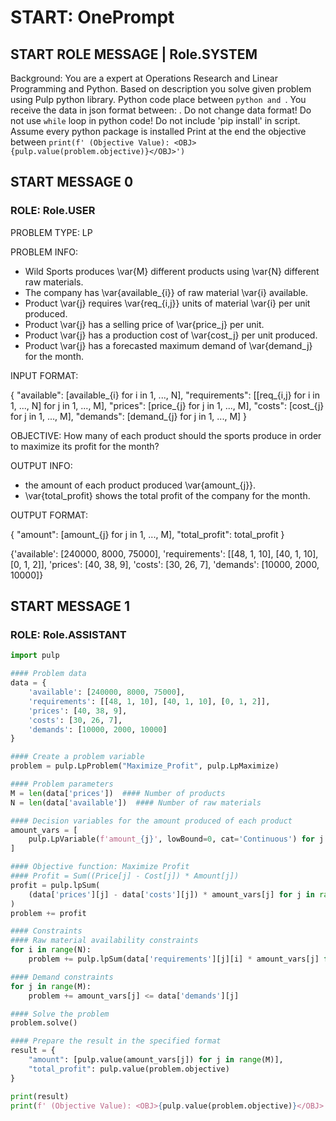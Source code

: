 # START: OnePrompt 
## START ROLE MESSAGE | Role.SYSTEM 
Background: You are a expert at Operations Research and Linear Programming and Python. Based on description you solve given problem using Pulp python library. Python code place between ```python and ```. You receive the data in json format between: <DATA></DATA>. Do not change data format! Do not use `while` loop in python code! Do not include 'pip install' in script. Assume every python package is installed Print at the end the objective between <OBJ></OBJ> `print(f' (Objective Value): <OBJ>{pulp.value(problem.objective)}</OBJ>')`  
## START MESSAGE 0 
### ROLE: Role.USER
<DESCRIPTION>
PROBLEM TYPE: LP

PROBLEM INFO:

- Wild Sports produces \var{M} different products using \var{N} different raw materials.
- The company has \var{available_{i}} of raw material \var{i} available.
- Product \var{j} requires \var{req_{i,j}} units of material \var{i} per unit produced.
- Product \var{j} has a selling price of \var{price_j} per unit.
- Product \var{j} has a production cost of \var{cost_j} per unit produced.
- Product \var{j} has a forecasted maximum demand of \var{demand_j} for the month.

INPUT FORMAT: 

{
    "available": [available_{i} for i in 1, ..., N],
    "requirements": [[req_{i,j} for i in 1, ..., N] for j in 1, ..., M],
    "prices": [price_{j} for j in 1, ..., M],
    "costs": [cost_{j} for j in 1, ..., M],
    "demands": [demand_{j} for j in 1, ..., M]
}

OBJECTIVE: How many of each product should the sports produce in order to maximize its profit for the month?

OUTPUT INFO:

- the amount of each product produced \var{amount_{j}}.
- \var{total_profit} shows the total profit of the company for the month.

OUTPUT FORMAT:

{
    "amount": [amount_{j} for j in 1, ..., M],
    "total_profit": total_profit
}

</DESCRIPTION>
<DATA>
{'available': [240000, 8000, 75000], 'requirements': [[48, 1, 10], [40, 1, 10], [0, 1, 2]], 'prices': [40, 38, 9], 'costs': [30, 26, 7], 'demands': [10000, 2000, 10000]}</DATA>


## START MESSAGE 1 
### ROLE: Role.ASSISTANT
```python
import pulp

#### Problem data
data = {
    'available': [240000, 8000, 75000],
    'requirements': [[48, 1, 10], [40, 1, 10], [0, 1, 2]],
    'prices': [40, 38, 9],
    'costs': [30, 26, 7],
    'demands': [10000, 2000, 10000]
}

#### Create a problem variable
problem = pulp.LpProblem("Maximize_Profit", pulp.LpMaximize)

#### Problem parameters
M = len(data['prices'])  #### Number of products
N = len(data['available'])  #### Number of raw materials

#### Decision variables for the amount produced of each product
amount_vars = [
    pulp.LpVariable(f'amount_{j}', lowBound=0, cat='Continuous') for j in range(M)
]

#### Objective function: Maximize Profit
#### Profit = Sum((Price[j] - Cost[j]) * Amount[j])
profit = pulp.lpSum(
    (data['prices'][j] - data['costs'][j]) * amount_vars[j] for j in range(M)
)
problem += profit

#### Constraints
#### Raw material availability constraints
for i in range(N):
    problem += pulp.lpSum(data['requirements'][j][i] * amount_vars[j] for j in range(M)) <= data['available'][i]

#### Demand constraints
for j in range(M):
    problem += amount_vars[j] <= data['demands'][j]

#### Solve the problem
problem.solve()

#### Prepare the result in the specified format
result = {
    "amount": [pulp.value(amount_vars[j]) for j in range(M)],
    "total_profit": pulp.value(problem.objective)
}

print(result)
print(f' (Objective Value): <OBJ>{pulp.value(problem.objective)}</OBJ>')
```

